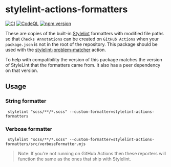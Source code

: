 # stylelint-actions-formatters

[![CI](https://github.com/xt0rted/stylelint-actions-formatters/actions/workflows/ci.yml/badge.svg?branch=main)](https://github.com/xt0rted/stylelint-actions-formatters/actions/workflows/ci.yml)
[![CodeQL](https://github.com/xt0rted/stylelint-actions-formatters/actions/workflows/codeql-analysis.yml/badge.svg?branch=main)](https://github.com/xt0rted/stylelint-actions-formatters/actions/workflows/codeql-analysis.yml)
[![npm version](https://img.shields.io/npm/v/stylelint-actions-formatters)](https://www.npmjs.com/package/stylelint-actions-formatters)

These are copies of the built-in [Stylelint](https://github.com/stylelint/stylelint) formatters with modified file paths so that `Checks Annotations` can be created on `GitHub Actions` when your `package.json` is not in the root of the repository.
This package should be used with the [stylelint-problem-matcher](https://github.com/xt0rted/stylelint-problem-matcher) action.

To help with compatibility the version of this package matches the version of StyleLint that the formatters came from.
It also has a peer dependency on that version.

## Usage

### String formatter

```console
 stylelint "scss/**/*.scss" --custom-formatter=stylelint-actions-formatters
```

### Verbose formatter

```console
 stylelint "scss/**/*.scss" --custom-formatter=stylelint-actions-formatters/src/verboseFormatter.mjs
```

> Note: If you're not running on GitHub Actions then these reporters will function the same as the ones that ship with Stylelint.
